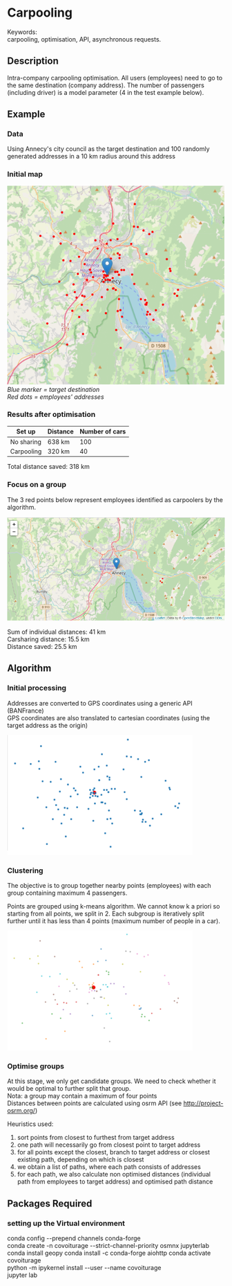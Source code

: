 # Carpooling

Keywords:  
carpooling, optimisation, API, asynchronous requests.

## Description

Intra-company carpooling optimisation. All users (employees) need to go to the same destination (company address). The number of passengers (including driver) is a model parameter (4 in the test example below).

## Example

### Data

Using Annecy's city council as the target destination and 100 randomly generated addresses in a 10 km radius around this address

### Initial map

![](./images/initial_map.png)  
<em>
Blue marker = target destination  
Red dots = employees' addresses
</em>

### Results after optimisation

| Set up | Distance | Number of cars |
| --- | --- | --- |
| No sharing | 638 km | 100 |
| Carpooling | 320 km | 40 |

Total distance saved: 318 km

### Focus on a group

The 3 red points below represent employees identified as carpoolers by the algorithm.  

![](./images/group_focus.png)

Sum of individual distances: 41 km  
Carsharing distance: 15.5 km  
Distance saved: 25.5 km  

## Algorithm

### Initial processing

Addresses are converted to GPS coordinates using a generic API (BANFrance)  
GPS coordinates are also translated to cartesian coordinates (using the target address as the origin)

![](./images/ungrouped_cartesians.png)

### Clustering

The objective is to group together nearby points (employees) with each group containing maximum 4 passengers.

Points are grouped using k-means algorithm. We cannot know k a priori so starting from all points, we split in 2. Each subgroup is iteratively split further until it has less than 4 points (maximum number of people in a car).

![](./images/grouped_cartesians.png)


### Optimise groups

At this stage, we only get candidate groups. We need to check whether it would be optimal to further split that group.  
Nota: a group may contain a maximum of four points  
Distances between points are calculated using osrm API (see http://project-osrm.org/)  

Heuristics used:  
1) sort points from closest to furthest from target address  
2) one path will necessarily go from closest point to target address  
3) for all points except the closest, branch to target address or closest existing path, depending on which is closest  
4) we obtain a list of paths, where each path consists of addresses
5) for each path, we also calculate non optimised distances (individual path from employees to target address) and optimised path distance


## Packages Required

### setting up the Virtual environment

conda config --prepend channels conda-forge  
conda create -n covoiturage --strict-channel-priority osmnx jupyterlab  
conda install geopy
conda install -c conda-forge aiohttp
conda activate covoiturage  
python -m ipykernel install --user --name covoiturage  
jupyter lab
